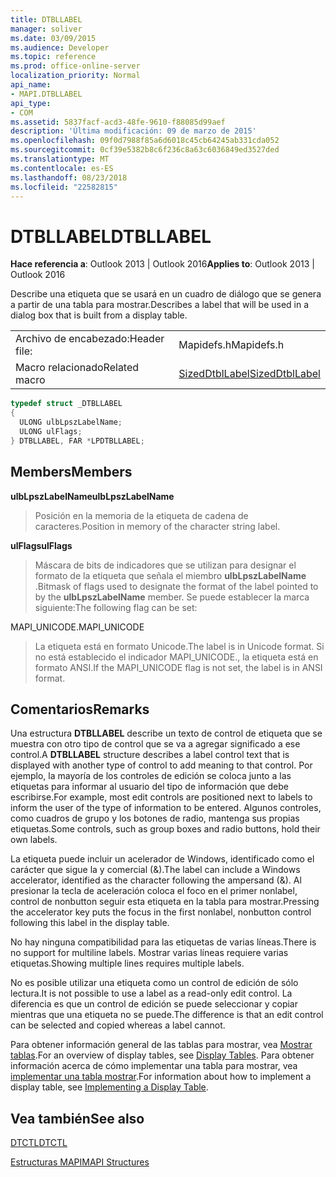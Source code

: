 ```yaml
---
title: DTBLLABEL
manager: soliver
ms.date: 03/09/2015
ms.audience: Developer
ms.topic: reference
ms.prod: office-online-server
localization_priority: Normal
api_name:
- MAPI.DTBLLABEL
api_type:
- COM
ms.assetid: 5837facf-acd3-48fe-9610-f88085d99aef
description: 'Última modificación: 09 de marzo de 2015'
ms.openlocfilehash: 09f0d7988f85a6d6018c45cb64245ab331cda052
ms.sourcegitcommit: 0cf39e5382b8c6f236c8a63c6036849ed3527ded
ms.translationtype: MT
ms.contentlocale: es-ES
ms.lasthandoff: 08/23/2018
ms.locfileid: "22582815"
---
```

# <a name="dtbllabel"></a><span data-ttu-id="7cf1e-103">DTBLLABEL</span><span class="sxs-lookup"><span data-stu-id="7cf1e-103">DTBLLABEL</span></span>

  
  
<span data-ttu-id="7cf1e-104">**Hace referencia a**: Outlook 2013 | Outlook 2016</span><span class="sxs-lookup"><span data-stu-id="7cf1e-104">**Applies to**: Outlook 2013 | Outlook 2016</span></span> 
  
<span data-ttu-id="7cf1e-105">Describe una etiqueta que se usará en un cuadro de diálogo que se genera a partir de una tabla para mostrar.</span><span class="sxs-lookup"><span data-stu-id="7cf1e-105">Describes a label that will be used in a dialog box that is built from a display table.</span></span>
  
|||
|:-----|:-----|
|<span data-ttu-id="7cf1e-106">Archivo de encabezado:</span><span class="sxs-lookup"><span data-stu-id="7cf1e-106">Header file:</span></span>  <br/> |<span data-ttu-id="7cf1e-107">Mapidefs.h</span><span class="sxs-lookup"><span data-stu-id="7cf1e-107">Mapidefs.h</span></span>  <br/> |
|<span data-ttu-id="7cf1e-108">Macro relacionado</span><span class="sxs-lookup"><span data-stu-id="7cf1e-108">Related macro</span></span>  <br/> |[<span data-ttu-id="7cf1e-109">SizedDtblLabel</span><span class="sxs-lookup"><span data-stu-id="7cf1e-109">SizedDtblLabel</span></span>](sizeddtbllabel.md) <br/> |
   
```cpp
typedef struct _DTBLLABEL
{
  ULONG ulbLpszLabelName;
  ULONG ulFlags;
} DTBLLABEL, FAR *LPDTBLLABEL;

```

## <a name="members"></a><span data-ttu-id="7cf1e-110">Members</span><span class="sxs-lookup"><span data-stu-id="7cf1e-110">Members</span></span>

 <span data-ttu-id="7cf1e-111">**ulbLpszLabelName**</span><span class="sxs-lookup"><span data-stu-id="7cf1e-111">**ulbLpszLabelName**</span></span>
  
> <span data-ttu-id="7cf1e-112">Posición en la memoria de la etiqueta de cadena de caracteres.</span><span class="sxs-lookup"><span data-stu-id="7cf1e-112">Position in memory of the character string label.</span></span>
    
 <span data-ttu-id="7cf1e-113">**ulFlags**</span><span class="sxs-lookup"><span data-stu-id="7cf1e-113">**ulFlags**</span></span>
  
> <span data-ttu-id="7cf1e-114">Máscara de bits de indicadores que se utilizan para designar el formato de la etiqueta que señala el miembro **ulbLpszLabelName** .</span><span class="sxs-lookup"><span data-stu-id="7cf1e-114">Bitmask of flags used to designate the format of the label pointed to by the **ulbLpszLabelName** member.</span></span> <span data-ttu-id="7cf1e-115">Se puede establecer la marca siguiente:</span><span class="sxs-lookup"><span data-stu-id="7cf1e-115">The following flag can be set:</span></span> 
    
<span data-ttu-id="7cf1e-116">MAPI_UNICODE.</span><span class="sxs-lookup"><span data-stu-id="7cf1e-116">MAPI_UNICODE</span></span> 
  
> <span data-ttu-id="7cf1e-117">La etiqueta está en formato Unicode.</span><span class="sxs-lookup"><span data-stu-id="7cf1e-117">The label is in Unicode format.</span></span> <span data-ttu-id="7cf1e-118">Si no está establecido el indicador MAPI_UNICODE., la etiqueta está en formato ANSI.</span><span class="sxs-lookup"><span data-stu-id="7cf1e-118">If the MAPI_UNICODE flag is not set, the label is in ANSI format.</span></span>
    
## <a name="remarks"></a><span data-ttu-id="7cf1e-119">Comentarios</span><span class="sxs-lookup"><span data-stu-id="7cf1e-119">Remarks</span></span>

<span data-ttu-id="7cf1e-120">Una estructura **DTBLLABEL** describe un texto de control de etiqueta que se muestra con otro tipo de control que se va a agregar significado a ese control.</span><span class="sxs-lookup"><span data-stu-id="7cf1e-120">A **DTBLLABEL** structure describes a label control text that is displayed with another type of control to add meaning to that control.</span></span> <span data-ttu-id="7cf1e-121">Por ejemplo, la mayoría de los controles de edición se coloca junto a las etiquetas para informar al usuario del tipo de información que debe escribirse.</span><span class="sxs-lookup"><span data-stu-id="7cf1e-121">For example, most edit controls are positioned next to labels to inform the user of the type of information to be entered.</span></span> <span data-ttu-id="7cf1e-122">Algunos controles, como cuadros de grupo y los botones de radio, mantenga sus propias etiquetas.</span><span class="sxs-lookup"><span data-stu-id="7cf1e-122">Some controls, such as group boxes and radio buttons, hold their own labels.</span></span> 
  
<span data-ttu-id="7cf1e-123">La etiqueta puede incluir un acelerador de Windows, identificado como el carácter que sigue la y comercial (&amp;).</span><span class="sxs-lookup"><span data-stu-id="7cf1e-123">The label can include a Windows accelerator, identified as the character following the ampersand (&amp;).</span></span> <span data-ttu-id="7cf1e-124">Al presionar la tecla de aceleración coloca el foco en el primer nonlabel, control de nonbutton seguir esta etiqueta en la tabla para mostrar.</span><span class="sxs-lookup"><span data-stu-id="7cf1e-124">Pressing the accelerator key puts the focus in the first nonlabel, nonbutton control following this label in the display table.</span></span>
  
<span data-ttu-id="7cf1e-125">No hay ninguna compatibilidad para las etiquetas de varias líneas.</span><span class="sxs-lookup"><span data-stu-id="7cf1e-125">There is no support for multiline labels.</span></span> <span data-ttu-id="7cf1e-126">Mostrar varias líneas requiere varias etiquetas.</span><span class="sxs-lookup"><span data-stu-id="7cf1e-126">Showing multiple lines requires multiple labels.</span></span>
  
<span data-ttu-id="7cf1e-127">No es posible utilizar una etiqueta como un control de edición de sólo lectura.</span><span class="sxs-lookup"><span data-stu-id="7cf1e-127">It is not possible to use a label as a read-only edit control.</span></span> <span data-ttu-id="7cf1e-128">La diferencia es que un control de edición se puede seleccionar y copiar mientras que una etiqueta no se puede.</span><span class="sxs-lookup"><span data-stu-id="7cf1e-128">The difference is that an edit control can be selected and copied whereas a label cannot.</span></span> 
  
<span data-ttu-id="7cf1e-129">Para obtener información general de las tablas para mostrar, vea [Mostrar tablas](display-tables.md).</span><span class="sxs-lookup"><span data-stu-id="7cf1e-129">For an overview of display tables, see [Display Tables](display-tables.md).</span></span> <span data-ttu-id="7cf1e-130">Para obtener información acerca de cómo implementar una tabla para mostrar, vea [implementar una tabla mostrar](display-table-implementation.md).</span><span class="sxs-lookup"><span data-stu-id="7cf1e-130">For information about how to implement a display table, see [Implementing a Display Table](display-table-implementation.md).</span></span>
  
## <a name="see-also"></a><span data-ttu-id="7cf1e-131">Vea también</span><span class="sxs-lookup"><span data-stu-id="7cf1e-131">See also</span></span>



[<span data-ttu-id="7cf1e-132">DTCTL</span><span class="sxs-lookup"><span data-stu-id="7cf1e-132">DTCTL</span></span>](dtctl.md)


[<span data-ttu-id="7cf1e-133">Estructuras MAPI</span><span class="sxs-lookup"><span data-stu-id="7cf1e-133">MAPI Structures</span></span>](mapi-structures.md)

